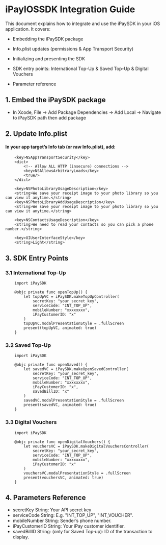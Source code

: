 # iPayIOSSDK Integration Guide

This document explains how to integrate and use the iPaySDK in your iOS application. It covers:

* Embedding the iPaySDK package

* Info.plist updates (permissions & App Transport Security)

* Initializing and presenting the SDK

* SDK entry points: International Top-Up & Saved Top-Up & Digital Vouchers

* Parameter reference

## 1. Embed the iPaySDK package
   * In Xcode, File -> Add Package Dependencies -> Add Local -> Navigate to iPaySDK path then add package

## 2. Update Info.plist
#### In your app target’s Info tab (or raw Info.plist), add:

```
	<key>NSAppTransportSecurity</key>
	<dict>
		<!-- Allow ALL HTTP (insecure) connections -->
		<key>NSAllowsArbitraryLoads</key>
		<true/>
	</dict>
    
    <key>NSPhotoLibraryUsageDescription</key>
    <string>We save your receipt image to your photo library so you can view it anytime.</string>
    <key>NSPhotoLibraryAddUsageDescription</key>
    <string>We save your receipt image to your photo library so you can view it anytime.</string>
    
    <key>NSContactsUsageDescription</key>
    <string>We need to read your contacts so you can pick a phone number.</string>
    
    <key>UIUserInterfaceStyle</key>
    <string>Light</string>
```

## 3. SDK Entry Points
### 3.1 International Top-Up
```
    import iPaySDK

    @objc private func openTopUp() {
        let topUpVC = iPaySDK.makeTopUpController(
            secretKey: "your_secret_key",
            serviceCode: "INT_TOP_UP",
            mobileNumber: "xxxxxxxx",
            iPayCustomerID: "x"
        )
        topUpVC.modalPresentationStyle = .fullScreen
        present(topUpVC, animated: true)
    }
```

###  3.2 Saved Top-Up
```
    import iPaySDK

    @objc private func openSaved() {
        let savedVC = iPaySDK.makeOpenSavedController(
            secretKey: "your_secret_key",
            serviceCode: "INT_TOP_UP",
            mobileNumber: "xxxxxxxx",
            iPayCustomerID: "x",
            savedBillID: "x"
        )
        savedVC.modalPresentationStyle = .fullScreen
        present(savedVC, animated: true)
    }
```

### 3.3 Digital Vouchers
```
    import iPaySDK

    @objc private func openDigitalVouchers() {
        let vouchersVC = iPaySDK.makeDigitalVouchersController(
            secretKey: "your_secret_key",
            serviceCode: "INT_TOP_UP",
            mobileNumber: "xxxxxxxx",
            iPayCustomerID: "x"
        )
        vouchersVC.modalPresentationStyle = .fullScreen
        present(vouchersVC, animated: true)
    }
```

## 4. Parameters Reference
* secretKey	String: Your API secret key
* serviceCode String: E.g. "INT_TOP_UP", "INT_VOUCHER".
* mobileNumber String: Sender’s phone number.
* iPayCustomerID String: Your iPay customer identifier.
* savedBillID String: (only for Saved Top‑up): ID of the transaction to display.